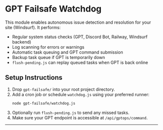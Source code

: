 # GPT Failsafe Watchdog

This module enables autonomous issue detection and resolution for your site (Windsurf). It performs:
- Regular system status checks (GPT, Discord Bot, Railway, Windsurf backend)
- Log scanning for errors or warnings
- Automatic task queuing and GPT command submission
- Backup task queue if GPT is temporarily down
- `flush-pending.js` can replay queued tasks when GPT is back online

## Setup Instructions

1. Drop `gpt-failsafe/` into your root project directory.
2. Add a cron job or schedule `watchdog.js` using your preferred runner:
   ```bash
   node gpt-failsafe/watchdog.js
   ```
3. Optionally run `flush-pending.js` to send any missed tasks.
4. Make sure your GPT endpoint is accessible at `/api/gptops/command`.

---
